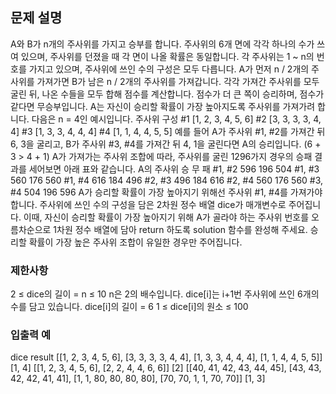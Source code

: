 ## 문제 설명
A와 B가 n개의 주사위를 가지고 승부를 합니다. 주사위의 6개 면에 각각 하나의 수가 쓰여 있으며, 주사위를 던졌을 때 각 면이 나올 확률은 동일합니다. 각 주사위는 1 ~ n의 번호를 가지고 있으며, 주사위에 쓰인 수의 구성은 모두 다릅니다.
A가 먼저 n / 2개의 주사위를 가져가면 B가 남은 n / 2개의 주사위를 가져갑니다. 각각 가져간 주사위를 모두 굴린 뒤, 나온 수들을 모두 합해 점수를 계산합니다. 점수가 더 큰 쪽이 승리하며, 점수가 같다면 무승부입니다.
A는 자신이 승리할 확률이 가장 높아지도록 주사위를 가져가려 합니다.
다음은 n = 4인 예시입니다.
주사위	구성
#1	[1, 2, 3, 4, 5, 6]
#2	[3, 3, 3, 3, 4, 4]
#3	[1, 3, 3, 4, 4, 4]
#4	[1, 1, 4, 4, 5, 5]
예를 들어 A가 주사위 #1, #2를 가져간 뒤 6, 3을 굴리고, B가 주사위 #3, #4를 가져간 뒤 4, 1을 굴린다면 A의 승리입니다. (6 + 3 > 4 + 1)
A가 가져가는 주사위 조합에 따라, 주사위를 굴린 1296가지 경우의 승패 결과를 세어보면 아래 표와 같습니다.
A의 주사위	승	무	패
#1, #2	596	196	504
#1, #3	560	176	560
#1, #4	616	184	496
#2, #3	496	184	616
#2, #4	560	176	560
#3, #4	504	196	596
A가 승리할 확률이 가장 높아지기 위해선 주사위 #1, #4를 가져가야 합니다.
주사위에 쓰인 수의 구성을 담은 2차원 정수 배열 dice가 매개변수로 주어집니다. 이때, 자신이 승리할 확률이 가장 높아지기 위해 A가 골라야 하는 주사위 번호를 오름차순으로 1차원 정수 배열에 담아 return 하도록 solution 함수를 완성해 주세요. 승리할 확률이 가장 높은 주사위 조합이 유일한 경우만 주어집니다.
### 제한사항
2 ≤ dice의 길이 = n ≤ 10
n은 2의 배수입니다.
dice[i]는 i+1번 주사위에 쓰인 6개의 수를 담고 있습니다.
dice[i]의 길이 = 6
1 ≤ dice[i]의 원소 ≤ 100
### 입출력 예
dice	result
[[1, 2, 3, 4, 5, 6], [3, 3, 3, 3, 4, 4], [1, 3, 3, 4, 4, 4], [1, 1, 4, 4, 5, 5]]	[1, 4]
[[1, 2, 3, 4, 5, 6], [2, 2, 4, 4, 6, 6]]	[2]
[[40, 41, 42, 43, 44, 45], [43, 43, 42, 42, 41, 41], [1, 1, 80, 80, 80, 80], [70, 70, 1, 1, 70, 70]]	[1, 3]